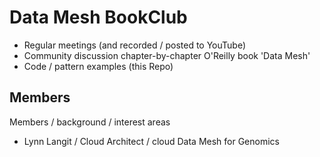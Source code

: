 # Data Mesh BookClub

- Regular meetings (and recorded / posted to YouTube)
- Community discussion chapter-by-chapter O'Reilly book 'Data Mesh'
- Code / pattern examples (this Repo)

## Members

Members / background / interest areas
- Lynn Langit / Cloud Architect / cloud Data Mesh for Genomics
